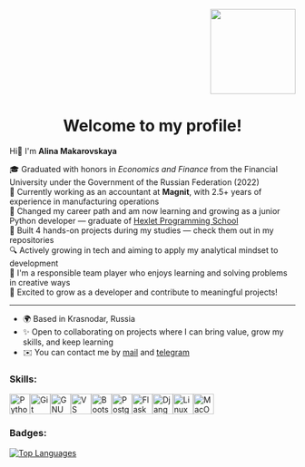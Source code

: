 <br clear="both">

<div align="right">
  <img height="150" width="150" src="https://user-images.githubusercontent.com/74038190/226127923-0e8b7792-7b3c-462b-951b-63c96ba1a5af.gif"/>
</div>

<h1 align="center">Welcome to my profile!</h1>

Hi👋 I'm **Alina Makarovskaya**  

🎓 Graduated with honors in *Economics and Finance* from the Financial University under the Government of the Russian Federation (2022)  
🧾 Currently working as an accountant at **Magnit**, with 2.5+ years of experience in manufacturing operations  
🔄 Сhanged my career path and am now learning and growing as a junior Python developer — graduate of [Hexlet Programming School](https://ru.hexlet.io/)  
🚀 Built 4 hands-on projects during my studies — check them out in my repositories  
🔍 Actively growing in tech and aiming to apply my analytical mindset to development  
👥 I'm a responsible team player who enjoys learning and solving problems in creative ways  
🌱 Excited to grow as a developer and contribute to meaningful projects!  

---

* 🌍 Based in Krasnodar, Russia  
* ✨ Open to collaborating on projects where I can bring value, grow my skills, and keep learning  
* ✉️ You can contact me by [mail](mailto:makarovskaya1307@gmail.com) and [telegram](https://t.me/alishaevergreen)

<h3 align="left">Skills:</h3>

<p align="left">
<a href="https://www.python.org/" target="_blank" rel="noreferrer"><img src="https://raw.githubusercontent.com/danielcranney/readme-generator/main/public/icons/skills/python-colored.svg" width="36" height="36" alt="Python" /></a><a href="https://git-scm.com/" target="_blank" rel="noreferrer"><img src="https://raw.githubusercontent.com/danielcranney/readme-generator/main/public/icons/skills/git-colored.svg" width="36" height="36" alt="Git" /></a><a href="https://www.gnu.org/software/bash/" target="_blank" rel="noreferrer"><img src="https://raw.githubusercontent.com/danielcranney/readme-generator/main/public/icons/skills/gnubash.svg" width="36" height="36" alt="GNU Bash" /></a><a href="https://code.visualstudio.com/" target="_blank" rel="noreferrer"><img src="https://raw.githubusercontent.com/danielcranney/readme-generator/main/public/icons/skills/visualstudiocode.svg" width="36" height="36" alt="VS Code" /></a><a href="https://getbootstrap.com/" target="_blank" rel="noreferrer"><img src="https://raw.githubusercontent.com/danielcranney/readme-generator/main/public/icons/skills/bootstrap-colored.svg" width="36" height="36" alt="Bootstrap" /></a><a href="https://www.postgresql.org/" target="_blank" rel="noreferrer"><img src="https://raw.githubusercontent.com/danielcranney/readme-generator/main/public/icons/skills/postgresql-colored.svg" width="36" height="36" alt="PostgreSQL" /></a><a href="https://flask.palletsprojects.com/en/2.0.x/" target="_blank" rel="noreferrer"><img src="https://raw.githubusercontent.com/danielcranney/readme-generator/main/public/icons/skills/flask-colored.svg" width="36" height="36" alt="Flask" /></a><a href="https://www.djangoproject.com/" target="_blank" rel="noreferrer"><img src="https://raw.githubusercontent.com/danielcranney/readme-generator/main/public/icons/skills/django-colored.svg" width="36" height="36" alt="Django" /></a><a href="https://www.linux.org" target="_blank" rel="noreferrer"><img src="https://raw.githubusercontent.com/danielcranney/readme-generator/main/public/icons/skills/linux-colored.svg" width="36" height="36" alt="Linux" /></a><a href="https://apple.com" target="_blank" rel="noreferrer"><img src="https://raw.githubusercontent.com/danielcranney/readme-generator/main/public/icons/skills/macos-colored.svg" width="36" height="36" alt="MacOS" /></a>
</p>

<h3 align="left">Badges:</h3>

<a href="https://github.com/alishaevergreen" align="left"><img src="https://github-readme-stats.vercel.app/api/top-langs/?username=alishaevergreen&langs_count=10&title_color=ffffff&text_color=ffffff&icon_color=0891b2&bg_color=171717&hide_border=true&locale=en&custom_title=Top%20%Languages" alt="Top Languages" /></a>